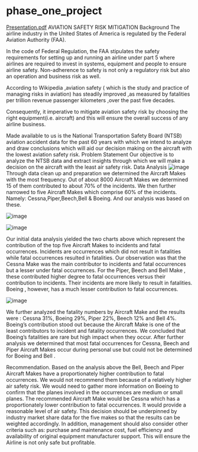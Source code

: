 # phase_one_project
[Presentation.pdf](https://github.com/user-attachments/files/16934333/Presentation.pdf)
AVIATION SAFETY RISK MITIGATION
Background
The airline industry in the United States of America is regulated by the Federal Aviation Authority (FAA).

In the  code of Federal Regulation, the FAA stipulates the safety requirements for setting up and running an airline under part 5 where airlines are required to invest in systems, equipment and people to ensure airline safety. Non-adherence to safety is not only a regulatory risk but also an operation and business risk as well.

According to Wikipedia ,aviation safety ( which is the study and practice of managing risks in aviation) has steadily improved ,as measured by fatalities per trillion revenue passenger kilometers ,over the past five decades.

Consequently, it imperative to  mitigate aviation safety risk by choosing the right equipment(i.e. aircraft) and this will ensure the overall success of any airline business.

Made available to us is the National Transportation Safety Board (NTSB) aviation accident data for the past 60 years with which we intend to analyze and draw conclusions which will aid our decision making on the aircraft with the lowest aviation safety risk.
Problem Statement
Our objective is to analyze the NTSB data and extract insights through which we will make a decision on the aircraft with the least air safety risk.
Data Analysis
![image](https://github.com/user-attachments/assets/6b1ddc3c-24fc-42e6-b029-414c00842df4)
Through data clean up and preparation we determined the Aircraft Makes with the most frequency.
Out of about 8000 Aircraft Makes we determined 15 of them contributed to about 70% of the incidents.
We then further narrowed to five Aircraft Makes which comprise 60% of the incidents. Namely: Cessna,Piper,Beech,Bell & Boeing. And our analysis was based on these.


![image](https://github.com/user-attachments/assets/1bded8bd-0ce4-43be-a85f-455d3b339f23)



![image](https://github.com/user-attachments/assets/02ccead6-cf2d-4395-8889-a686757c18d7)



Our initial data analysis yielded the two charts above which represent the contribution of the top five Aircraft Makes to incidents and fatal occurrences. Incidents are occurrences which did not result in fatalities while fatal occurrences resulted in fatalities.
Our observation was that the Cessna Make was the main contributor to incidents and fatal occurrences but a lesser under fatal occurrences.
For the Piper, Beech and Bell Make , these contributed higher degree to fatal occurrences versus their contribution to incidents. Their incidents are more likely to result in fatalities.
Boeing , however, has a much lesser contribution to fatal occurrences.


![image](https://github.com/user-attachments/assets/82426726-ab5f-4ae6-9b25-52a6031733b3)




We further analyzed the fatality numbers by Aircraft Make and the results were : Cessna 31%, Boeing 29%, Piper 22%, Beech 12% and Bell 4%. 
Boeing’s contribution stood out because the Aircraft Make is one of the least contributors to incident and fatality occurrences. We concluded that Boeing’s fatalities are rare but high impact when they occur.
After further analysis we determined that most fatal occurrences for Cessna, Beech and Piper Aircraft Makes occur during personal use but could not be determined for Boeing and Bell .

Recommendation.
Based on the analysis above the Bell, Beech and Piper Aircraft Makes have a proportionately higher contribution to fatal occurrences. We would not recommend them because of a relatively higher air safety risk.
We would need to gather more information on Boeing to confirm that the planes involved in the occurrences are medium or small planes.
The recommended Aircraft Make would be Cessna which has a proportionately lower contribution to fatal occurrences. It would provide a reasonable level of air safety.
This decision should be underpinned by industry market share data for the five makes so that the results can be weighted accordingly.
In addition, management should also consider other criteria such as: purchase and maintenance cost, fuel efficiency and availability of original equipment manufacturer support. This will ensure the Airline is not only safe but profitable.





